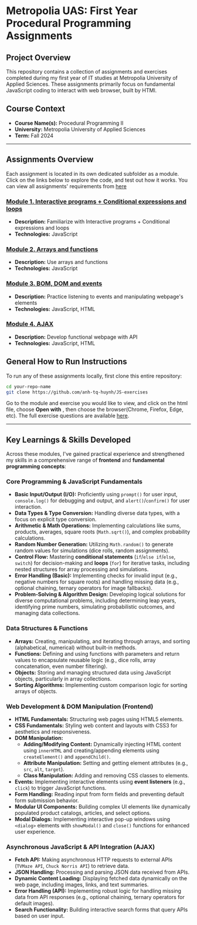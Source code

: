 # Metropolia UAS: First Year Procedural Programming Assignments


## Project Overview

This repository contains a collection of assignments and exercises completed during my first year of IT studies at Metropolia University of Applied Sciences. These assignments primarily focus on fundamental JavaScript coding to interact with web browser, built by HTMl.


## Course Context

* **Course Name(s):** Procedural Programming II
* **University:** Metropolia University of Applied Sciences
* **Term:** Fall 2024

---

## Assignments Overview

Each assignment is located in its own dedicated subfolder as a module. Click on the links below to explore the code, and test out how it works. You can view all assignments' requirements from [here](https://github.com/ilkkamtk/JavaScript-english/blob/main/assignments.md)

### [Module 1. Interactive programs + Conditional expressions and loops](https://github.com/anh-tq-huynh/JS-exercises/tree/main/Module1)
* **Description:** Familiarize with Interactive programs + Conditional expressions and loops
* **Technologies:** JavaScript

### [Module 2. Arrays and functions](https://github.com/anh-tq-huynh/JS-exercises/tree/main/Module2)
* **Description:** Use arrays and functions
* **Technologies:** JavaScript

### [Module 3. BOM, DOM and events](https://github.com/anh-tq-huynh/JS-exercises/tree/main/Module3)
* **Description:** Practice listening to events and manipulating webpage's elements
* **Technologies:** JavaScript, HTML

### [Module 4. AJAX](https://github.com/anh-tq-huynh/JS-exercises/tree/main/Module4)
* **Description:** Develop functional webpage with API
* **Technologies:** JavaScript, HTML



## General How to Run Instructions

To run any of these assignments locally, first clone this entire repository:

```bash
cd your-repo-name
git clone https://github.com/anh-tq-huynh/JS-exercises
```
Go to the module and exercise you would like to view, and click on the html file, choose **Open with** , then choose the browser(Chrome, Firefox, Edge, etc). The full exercise questions are available [here](https://github.com/ilkkamtk/JavaScript-english/blob/main/assignments.md).

---

## Key Learnings & Skills Developed

Across these modules, I've gained practical experience and strengthened my skills in a comprehensive range of **frontend** and **fundamental programming concepts**:

### Core Programming & JavaScript Fundamentals

* **Basic Input/Output (I/O):** Proficiently using `prompt()` for user input, `console.log()` for debugging and output, and `alert()`/`confirm()` for user interaction.
* **Data Types & Type Conversion:** Handling diverse data types, with a focus on explicit type conversion.
* **Arithmetic & Math Operations:** Implementing calculations like sums, products, averages, square roots (`Math.sqrt()`), and complex probability calculations.
* **Random Number Generation:** Utilizing `Math.random()` to generate random values for simulations (dice rolls, random assignments).
* **Control Flow:** Mastering **conditional statements** (`if`/`else if`/`else`, `switch`) for decision-making and **loops** (`for`) for iterative tasks, including nested structures for array processing and simulations.
* **Error Handling (Basic):** Implementing checks for invalid input (e.g., negative numbers for square roots) and handling missing data (e.g., optional chaining, ternary operators for image fallbacks).
* **Problem-Solving & Algorithm Design:** Developing logical solutions for diverse computational problems, including determining leap years, identifying prime numbers, simulating probabilistic outcomes, and managing data collections.

### Data Structures & Functions

* **Arrays:** Creating, manipulating, and iterating through arrays, and sorting (alphabetical, numerical) without built-in methods.
* **Functions:** Defining and using functions with parameters and return values to encapsulate reusable logic (e.g., dice rolls, array concatenation, even number filtering).
* **Objects:** Storing and managing structured data using JavaScript objects, particularly in array collections.
* **Sorting Algorithms:** Implementing custom comparison logic for sorting arrays of objects.

### Web Development & DOM Manipulation (Frontend)

* **HTML Fundamentals:** Structuring web pages using HTML5 elements.
* **CSS Fundamentals:** Styling web content and layouts with CSS3 for aesthetics and responsiveness.
* **DOM Manipulation:**
    * **Adding/Modifying Content:** Dynamically injecting HTML content using `innerHTML` and creating/appending elements using `createElement()` and `appendChild()`.
    * **Attribute Manipulation:** Setting and getting element attributes (e.g., `src`, `alt`, `target`).
    * **Class Manipulation:** Adding and removing CSS classes to elements.
* **Events:** Implementing interactive elements using **event listeners** (e.g., `click`) to trigger JavaScript functions.
* **Form Handling:** Reading input from form fields and preventing default form submission behavior.
* **Modular UI Components:** Building complex UI elements like dynamically populated product catalogs, articles, and select options.
* **Modal Dialogs:** Implementing interactive pop-up windows using `<dialog>` elements with `showModal()` and `close()` functions for enhanced user experience.

### Asynchronous JavaScript & API Integration (AJAX)

* **Fetch API:** Making asynchronous HTTP requests to external APIs (`TVMaze API`, `Chuck Norris API`) to retrieve data.
* **JSON Handling:** Processing and parsing JSON data received from APIs.
* **Dynamic Content Loading:** Displaying fetched data dynamically on the web page, including images, links, and text summaries.
* **Error Handling (API):** Implementing robust logic for handling missing data from API responses (e.g., optional chaining, ternary operators for default images).
* **Search Functionality:** Building interactive search forms that query APIs based on user input.
